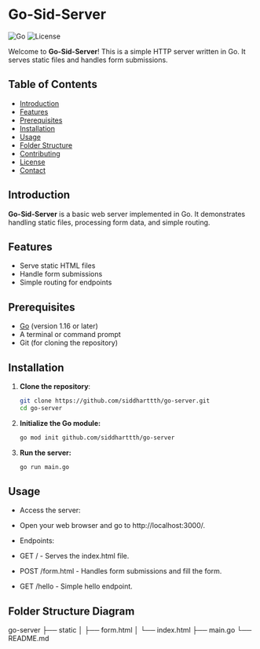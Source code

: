 # Go-Sid-Server

![Go](https://img.shields.io/badge/Go-1.16-blue.svg)
![License](https://img.shields.io/badge/License-MIT-green.svg)

Welcome to **Go-Sid-Server**! This is a simple HTTP server written in Go. It serves static files and handles form submissions.

## Table of Contents

- [Introduction](#introduction)
- [Features](#features)
- [Prerequisites](#prerequisites)
- [Installation](#installation)
- [Usage](#usage)
- [Folder Structure](#folder-structure)
- [Contributing](#contributing)
- [License](#license)
- [Contact](#contact)

## Introduction

**Go-Sid-Server** is a basic web server implemented in Go. It demonstrates handling static files, processing form data, and simple routing.

## Features

- Serve static HTML files
- Handle form submissions
- Simple routing for endpoints

## Prerequisites

- [Go](https://golang.org/doc/install) (version 1.16 or later)
- A terminal or command prompt
- Git (for cloning the repository)

## Installation

1. **Clone the repository**:
   ```sh
   git clone https://github.com/siddharttth/go-server.git
   cd go-server
2. **Initialize the Go module:**
   ```sh
   go mod init github.com/siddharttth/go-server
3. **Run the server:**
   ```sh
   go run main.go

## Usage
- Access the server:

- Open your web browser and go to http://localhost:3000/.
- Endpoints:

- GET / - Serves the index.html file.
- POST /form.html - Handles form submissions and fill the form.
- GET /hello - Simple hello endpoint.

## Folder Structure Diagram
go-server
├── static
│   ├── form.html
│   └── index.html
├── main.go
└── README.md

